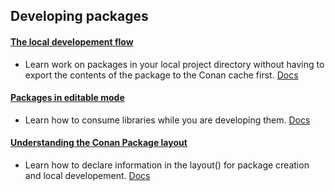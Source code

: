 ## Developing packages

#### [The local developement flow](local_package_development_flow/)

- Learn work on packages in your local project directory without having to export the
contents of the package to the Conan cache first.
[Docs](https://docs.conan.io/en/2.0/tutorial/developing_packages/local_package_development_flow.html)

#### [Packages in editable mode](editable_packages/)

- Learn how to consume libraries while you are developing them. [Docs](https://docs.conan.io/en/2.0/tutorial/developing_packages/editable_packages.html)

#### [Understanding the Conan Package layout](package_layout/)

- Learn how to declare information in the layout() for package creation and local developement. [Docs](https://docs.conan.io/en/2.0/tutorial/developing_packages/package_layout.html)
